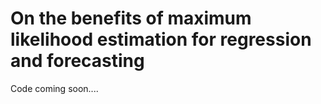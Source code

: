 # On the benefits of maximum likelihood estimation for regression and forecasting
Code coming soon....
